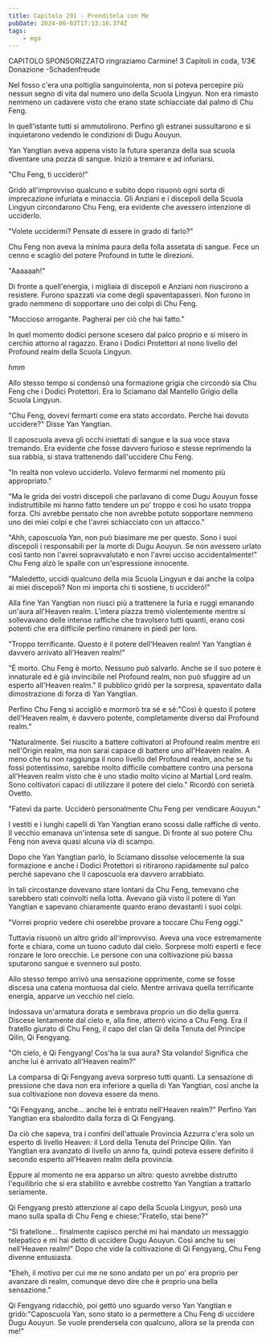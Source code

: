 ```yaml
---
title: Capitolo 291 - Prenditela con Me
pubDate: 2024-06-03T17:13:16.374Z
tags:
    - mga
---
```

                
CAPITOLO SPONSORIZZATO ringraziamo Carmine!
3 Capitoli in coda, 1/3€ Donazione
-Schadenfreude


Nel fosso c'era una poltiglia sanguinolenta, non si poteva percepire più nessun segno di vita dal numero uno della Scuola Lingyun. Non era rimasto nemmeno un cadavere visto che erano state schiacciate dal palmo di Chu Feng.


In quell'istante tutti si ammutolirono. Perfino gli estranei sussultarono e si inquietarono vedendo le condizioni di Dugu Aouyun.


Yan Yangtian aveva appena visto la futura speranza della sua scuola diventare una pozza di sangue. Iniziò a tremare e ad infuriarsi.


"Chu Feng, ti ucciderò!"


Gridò all'improvviso qualcuno e subito dopo risuonò ogni sorta di imprecazione infuriata e minaccia. Gli Anziani e i discepoli della Scuola Lingyun circondarono Chu Feng, era evidente che avessero intenzione di ucciderlo.


"Volete uccidermi? Pensate di essere in grado di farlo?"


Chu Feng non aveva la minima paura della folla assetata di sangue. Fece un cenno e scagliò del potere Profound in tutte le direzioni.


"Aaaaaah!"


Di fronte a quell'energia, i migliaia di discepoli e Anziani non riuscirono a resistere. Furono spazzati via come degli spaventapasseri. Non furono in grado nemmeno di sopportare uno dei colpi di Chu Feng.


"Moccioso arrogante. Pagherai per ciò che hai fatto."


In quel momento dodici persone scesero dal palco proprio e si misero in cerchio attorno al ragazzo. Erano i Dodici Protettori al nono livello del Profound realm della Scuola Lingyun.


*hmm*


Allo stesso tempo si condensò una formazione grigia che circondò sia Chu Feng che i Dodici Protettori. Era lo Sciamano dal Mantello Grigio della Scuola Lingyun.


"Chu Feng, dovevi fermarti come era stato accordato. Perché hai dovuto uccidere?" Disse Yan Yangtian.


Il caposcuola aveva gli occhi iniettati di sangue e la sua voce stava tremando. Era evidente che fosse davvero furioso e stesse reprimendo la sua rabbia, si stava trattenendo dall'uccidere Chu Feng.


"In realtà non volevo ucciderlo. Volevo fermarmi nel momento più appropriato."


"Ma le grida dei vostri discepoli che parlavano di come Dugu Aouyun fosse indistruttibile mi hanno fatto tendere un po' troppo e così ho usato troppa forza. Chi avrebbe pensato che non avrebbe potuto sopportare nemmeno uno dei miei colpi e che l'avrei schiacciato con un attacco."


"Ahh, caposcuola Yan, non può biasimare me per questo. Sono i suoi discepoli i responsabili per la morte di Dugu Aouyun. Se non avessero urlato così tanto non l'avrei sopravvalutato e non l'avrei ucciso accidentalmente!" Chu Feng alzò le spalle con un'espressione innocente.


"Maledetto, uccidi qualcuno della mia Scuola Lingyun e dai anche la colpa ai miei discepoli? Non mi importa chi ti sostiene, ti ucciderò!"


Alla fine Yan Yangtian non riuscì più a trattenere la furia e ruggì emanando un'aura all'Heaven realm. L'intera piazza tremò violentemente mentre si sollevavano delle intense raffiche che travolsero tutti quanti, erano così potenti che era difficile perfino rimanere in piedi per loro.


"Troppo terrificante. Questo è il potere dell'Heaven realm! Yan Yangtian è davvero arrivato all'Heaven realm!"


"È morto. Chu Feng è morto. Nessuno può salvarlo. Anche se il suo potere è innaturale ed è già invincibile nel Profound realm, non può sfuggire ad un esperto all'Heaven realm." Il pubblico gridò per la sorpresa, spaventato dalla dimostrazione di forza di Yan Yangtian.


Perfino Chu Feng si accigliò e mormorò tra sé e sé:"Così è questo il potere dell'Heaven realm, è davvero potente, completamente diverso dal Profound realm."


"Naturalmente. Sei riuscito a battere coltivatori al Profound realm mentre eri nell'Origin realm, ma non sarai capace di battere uno all'Heaven realm. A meno che tu non raggiunga il nono livello del Profound realm, anche se tu fossi potentissimo, sarebbe molto difficile combattere contro una persona all'Heaven realm visto che è uno stadio molto vicino al Martial Lord realm. Sono coltivatori capaci di utilizzare il potere del cielo." Ricordò con serietà Ovetto.


"Fatevi da parte. Ucciderò personalmente Chu Feng per vendicare Aouyun."


I vestiti e i lunghi capelli di Yan Yangtian erano scossi dalle raffiche di vento. Il vecchio emanava un'intensa sete di sangue. Di fronte al suo potere Chu Feng non aveva quasi alcuna via di scampo.


Dopo che Yan Yangtian parlò, lo Sciamano dissolse velocemente la sua formazione e anche i Dodici Protettori si ritirarono rapidamente sul palco perché sapevano che il caposcuola era davvero arrabbiato.


In tali circostanze dovevano stare lontani da Chu Feng, temevano che sarebbero stati coinvolti nella lotta. Avevano già visto il potere di Yan Yangtian e sapevano chiaramente quanto erano devastanti i suoi colpi.


"Vorrei proprio vedere chi oserebbe provare a toccare Chu Feng oggi."


Tuttavia risuonò un altro grido all'improvviso. Aveva una voce estremamente forte e chiara, come un tuono caduto dal cielo. Sorprese molti esperti e fece ronzare le loro orecchie. Le persone con una coltivazione più bassa sputarono sangue e svennero sul posto.


Allo stesso tempo arrivò una sensazione opprimente, come se fosse discesa una catena montuosa dal cielo. Mentre arrivava quella terrificante energia, apparve un vecchio nel cielo.


Indossava un'armatura dorata e sembrava proprio un dio della guerra. Discese lentamente dal cielo e, alla fine, atterrò vicino a Chu Feng. Era il fratello giurato di Chu Feng, il capo del clan Qi della Tenuta del Principe Qilin, Qi Fengyang.


"Oh cielo, è Qi Fengyang! Cos'ha la sua aura? Sta volando! Significa che anche lui è arrivato all'Heaven realm?"


La comparsa di Qi Fengyang aveva sorpreso tutti quanti. La sensazione di pressione che dava non era inferiore a quella di Yan Yangtian, così anche la sua coltivazione non doveva essere da meno.


"Qi Fengyang, anche... anche lei è entrato nell'Heaven realm?" Perfino Yan Yangtian era sbalordito dalla forza di Qi Fengyang.


Da ciò che sapeva, tra i confini dell'attuale Provincia Azzurra c'era solo un esperto di livello Heaven: il Lord della Tenuta del Principe Qilin. Yan Yangtian era avanzato di livello un anno fa, quindi poteva essere definito il secondo esperto all'Heaven realm della provincia.


Eppure al momento ne era apparso un altro: questo avrebbe distrutto l'equilibrio che si era stabilito e avrebbe costretto Yan Yangtian a trattarlo seriamente.


Qi Fengyang prestò attenzione al capo della Scuola Lingyun, posò una mano sulla spalla di Chu Feng e chiese:"Fratello, stai bene?"


"Sì fratellone... finalmente capisco perché mi hai mandato un messaggio telepatico e mi hai detto di uccidere Dugu Aouyun. Così anche tu sei nell'Heaven realm!" Dopo che vide la coltivazione di Qi Fengyang, Chu Feng divenne entusiasta.


"Eheh, il motivo per cui me ne sono andato per un po' era proprio per avanzare di realm, comunque devo dire che è proprio una bella sensazione."


Qi Fengyang ridacchiò, poi gettò uno sguardo verso Yan Yangtian e gridò:"Caposcuola Yan, sono stato io a permettere a Chu Feng di uccidere Dugu Aouyun. Se vuole prendersela con qualcuno, allora se la prenda con me!"







